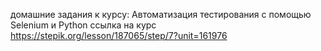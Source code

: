 домашние задания к курсу: Автоматизация тестирования с помощью Selenium и Python
ссылка на курс https://stepik.org/lesson/187065/step/7?unit=161976  
